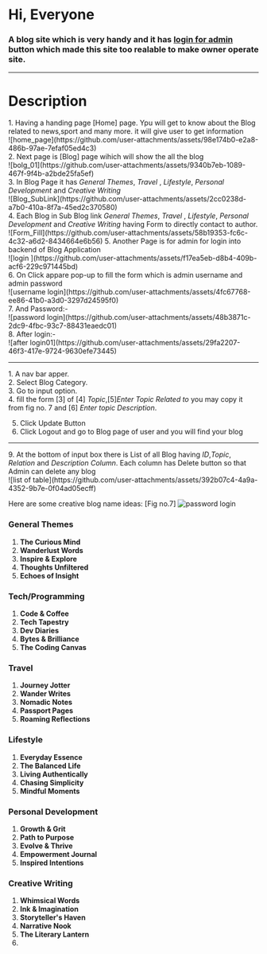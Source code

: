 <h1>Hi, Everyone</h1>
<h3>A blog site which is very handy and it has <u>login for admin</u> button which made this site too realable to make owner operate site.</h3>
<hr>
<h1>Description</h1>
1.  Having a handing page [Home] page. Ypu will get to know about the Blog related to news,sport and many more. it will give user to get information<br>
 ![home_page](https://github.com/user-attachments/assets/98e174b0-e2a8-486b-97ae-7efaf05ed4c3)<br>
<!--  <img src=" https://github.com/user-attachments/assets/98e174b0-e2a8-486b-97ae-7efaf05ed4c3"/> -->
2. Next page is [Blog] page wihich will show the all the blog <br>
![bolg_01](https://github.com/user-attachments/assets/9340b7eb-1089-467f-9f4b-a2bde25fa5ef)<br>
3. In Blog Page it has <i>  General Themes</i>, <i> Travel </i>, <i>  Lifestyle</i>, <i>Personal Development  </i> and <i>Creative Writing  </i> <br>
![Blog_SubLink](https://github.com/user-attachments/assets/2cc0238d-a7b0-410a-8f7a-45ed2c370580)<br>
4. Each Blog in Sub Blog link  <i>  General Themes</i>, <i> Travel </i>, <i>  Lifestyle</i>, <i>Personal Development  </i> and <i>Creative Writing  </i>  having Form to directly contact to author.<br>
![Form_Fill](https://github.com/user-attachments/assets/58b19353-fc6c-4c32-a6d2-8434664e6b56)
5. Another Page is for admin for login into backend of Blog Application<br>
![login ](https://github.com/user-attachments/assets/f17ea5eb-d8b4-409b-acf6-229c971445bd)<br>
6. On Click appare pop-up to fill the form which is admin username and admin password<br>
![username login](https://github.com/user-attachments/assets/4fc67768-ee86-41b0-a3d0-3297d24595f0)<br>
7. And Password:-
<br>
![password login](https://github.com/user-attachments/assets/48b3871c-2dc9-4fbc-93c7-88431eaedc01)<br>
8. After login:- <br>
 ![after login01](https://github.com/user-attachments/assets/29fa2207-46f3-417e-9724-9630efe73445)<br>
  <hr>
  1. A nav bar apper.<br>
  2. Select Blog Category.<br>
  3. Go to input option.<br>
  4. fill the form [3] of [4] <i>Topic</i>,[5]<i>Enter Topic Related to</i> you may copy it from fig no. 7 and [6] <i>Enter topic Description</i>. 

 5. Click Update Button
 6. Click Logout and go to Blog page of user and you will find your blog
   <hr>
9. At the bottom of input box there is List of all Blog having <i>ID</i>,<i>Topic</i>, <i>Relation</i> and <i>Description Column</i>. Each column has Delete button so that Admin can delete any blog<br>
![list of table](https://github.com/user-attachments/assets/392b07c4-4a9a-4352-9b7e-0f04ad05ecff)

Here are some creative blog name ideas: [Fig no.7]
![password login](https://github.com/user-attachments/assets/48b3871c-2dc9-4fbc-93c7-88431eaedc01)
### General Themes

1. **The Curious Mind**
2. **Wanderlust Words**
3. **Inspire & Explore**
4. **Thoughts Unfiltered**
5. **Echoes of Insight**

### Tech/Programming

1. **Code & Coffee**
2. **Tech Tapestry**
3. **Dev Diaries**
4. **Bytes & Brilliance**
5. **The Coding Canvas**

### Travel

1. **Journey Jotter**
2. **Wander Writes**
3. **Nomadic Notes**
4. **Passport Pages**
5. **Roaming Reflections**

### Lifestyle

1. **Everyday Essence**
2. **The Balanced Life**
3. **Living Authentically**
4. **Chasing Simplicity**
5. **Mindful Moments**

### Personal Development

1. **Growth & Grit**
2. **Path to Purpose**
3. **Evolve & Thrive**
4. **Empowerment Journal**
5. **Inspired Intentions**

### Creative Writing

1. **Whimsical Words**
2. **Ink & Imagination**
3. **Storyteller's Haven**
4. **Narrative Nook**
5. **The Literary Lantern**
6. 
